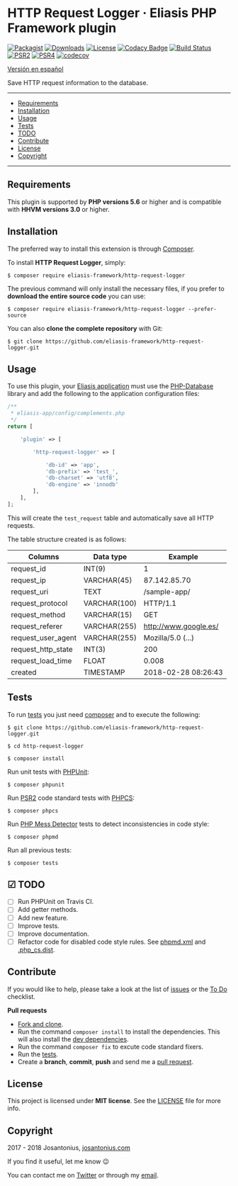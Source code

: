 # HTTP Request Logger · Eliasis PHP Framework plugin

[![Packagist](https://img.shields.io/packagist/v/eliasis-framework/http-request-logger.svg)](https://packagist.org/packages/eliasis-framework/http-request-logger) [![Downloads](https://img.shields.io/packagist/dt/eliasis-framework/http-request-logger.svg)](https://github.com/eliasis-framework/http-request-logger) [![License](https://img.shields.io/packagist/l/eliasis-framework/http-request-logger.svg)](https://github.com/eliasis-framework/http-request-logger/blob/master/LICENSE) [![Codacy Badge](https://api.codacy.com/project/badge/Grade/604b93f429f5419ca30c57bfe646d0df)](https://www.codacy.com/app/Josantonius/http-request-logger?utm_source=github.com&amp;utm_medium=referral&amp;utm_content=eliasis-framework/http-request-logger&amp;utm_campaign=Badge_Grade) [![Build Status](https://travis-ci.org/eliasis-framework/http-request-logger.svg?branch=master)](https://travis-ci.org/eliasis-framework/http-request-logger) [![PSR2](https://img.shields.io/badge/PSR-2-1abc9c.svg)](http://www.php-fig.org/psr/psr-2/) [![PSR4](https://img.shields.io/badge/PSR-4-9b59b6.svg)](http://www.php-fig.org/psr/psr-4/) [![codecov](https://codecov.io/gh/eliasis-framework/http-request-logger/branch/master/graph/badge.svg)](https://codecov.io/gh/eliasis-framework/http-request-logger)

[Versión en español](README-ES.md)

Save HTTP request information to the database.

---

- [Requirements](#requirements)
- [Installation](#installation)
- [Usage](#usage)
- [Tests](#tests)
- [TODO](#-todo)
- [Contribute](#contribute)
- [License](#license)
- [Copyright](#copyright)

---

## Requirements

This plugin is supported by **PHP versions 5.6** or higher and is compatible with **HHVM versions 3.0** or higher.

## Installation

The preferred way to install this extension is through [Composer](http://getcomposer.org/download/).

To install **HTTP Request Logger**, simply:

    $ composer require eliasis-framework/http-request-logger

The previous command will only install the necessary files, if you prefer to **download the entire source code** you can use:

    $ composer require eliasis-framework/http-request-logger --prefer-source

You can also **clone the complete repository** with Git:

    $ git clone https://github.com/eliasis-framework/http-request-logger.git

## Usage

To use this plugin, your [Eliasis application](https://github.com/eliasis-framework/eliasis) must use the [PHP-Database](https://eliasis-framework.github.io/eliasis/v1.1.3/lang/en/#libraries-Database) library and add the following to the application configuration files:

```php
/**
 * eliasis-app/config/complements.php
 */
return [

    'plugin' => [

        'http-request-logger' => [

            'db-id' => 'app',
            'db-prefix' => 'test_',
            'db-charset' => 'utf8',
            'db-engine' => 'innodb'
        ],
    ],
];
```

This will create the `test_request` table and automatically save all HTTP requests.

The table structure created is as follows:

| Columns | Data type | Example |
| --- | --- | --- |
| request_id | INT(9) | 1 |
| request_ip | VARCHAR(45) | 87.142.85.70 |
| request_uri | TEXT | /sample-app/ |
| request_protocol | VARCHAR(100) | HTTP/1.1 |
| request_method | VARCHAR(15) | GET |
| request_referer | VARCHAR(255) | http://www.google.es/ |
| request_user_agent | VARCHAR(255) | Mozilla/5.0 (...) |
| request_http_state | INT(3) | 200 |
| request_load_time | FLOAT | 0.008 |
| created | TIMESTAMP | 2018-02-28 08:26:43 |

## Tests 

To run [tests](tests) you just need [composer](http://getcomposer.org/download/) and to execute the following:

    $ git clone https://github.com/eliasis-framework/http-request-logger.git
    
    $ cd http-request-logger

    $ composer install

Run unit tests with [PHPUnit](https://phpunit.de/):

    $ composer phpunit

Run [PSR2](http://www.php-fig.org/psr/psr-2/) code standard tests with [PHPCS](https://github.com/squizlabs/PHP_CodeSniffer):

    $ composer phpcs

Run [PHP Mess Detector](https://phpmd.org/) tests to detect inconsistencies in code style:

    $ composer phpmd

Run all previous tests:

    $ composer tests

## ☑ TODO

- [ ] Run PHPUnit on Travis CI.
- [ ] Add getter methods.
- [ ] Add new feature.
- [ ] Improve tests.
- [ ] Improve documentation.
- [ ] Refactor code for disabled code style rules. See [phpmd.xml](phpmd.xml) and [.php_cs.dist](.php_cs.dist).

## Contribute

If you would like to help, please take a look at the list of
[issues](https://github.com/eliasis-framework/http-request-logger/issues) or the [To Do](#-todo) checklist.

**Pull requests**

* [Fork and clone](https://help.github.com/articles/fork-a-repo).
* Run the command `composer install` to install the dependencies.
  This will also install the [dev dependencies](https://getcomposer.org/doc/03-cli.md#install).
* Run the command `composer fix` to excute code standard fixers.
* Run the [tests](#tests).
* Create a **branch**, **commit**, **push** and send me a
  [pull request](https://help.github.com/articles/using-pull-requests).

## License

This project is licensed under **MIT license**. See the [LICENSE](LICENSE) file for more info.

## Copyright

2017 - 2018 Josantonius, [josantonius.com](https://josantonius.com/)

If you find it useful, let me know :wink:

You can contact me on [Twitter](https://twitter.com/Josantonius) or through my [email](mailto:hello@josantonius.com).